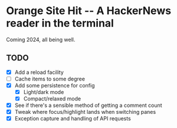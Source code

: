 # Orange Site Hit -- A HackerNews reader in the terminal

Coming 2024, all being well.

## TODO

- [X] Add a reload facility
- [ ] Cache items to some degree
- [X] Add some persistence for config
  - [X] Light/dark mode
  - [X] Compact/relaxed mode
- [X] See if there's a sensible method of getting a comment count
- [X] Tweak where focus/highlight lands when switching panes
- [X] Exception capture and handling of API requests

[//]: # (README.md ends here)

